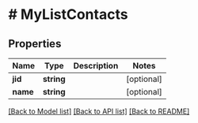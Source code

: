 # # MyListContacts

## Properties

Name | Type | Description | Notes
------------ | ------------- | ------------- | -------------
**jid** | **string** |  | [optional]
**name** | **string** |  | [optional]

[[Back to Model list]](../../README.md#models) [[Back to API list]](../../README.md#endpoints) [[Back to README]](../../README.md)
